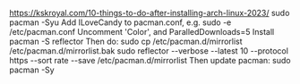 https://kskroyal.com/10-things-to-do-after-installing-arch-linux-2023/
sudo pacman -Syu
Add ILoveCandy to pacman.conf, e.g. 
sudo -e /etc/pacman.conf
Uncomment 'Color', and ParalledDownloads=5
Install pacman -S reflector
Then do:
sudo cp /etc/pacman.d/mirrorlist /etc/pacman.d/mirrorlist.bak
sudo reflector --verbose --latest 10 --protocol https --sort rate --save /etc/pacman.d/mirrorlist
Then update pacman:
sudo pacman -Sy

